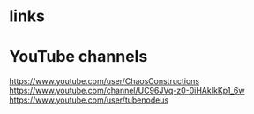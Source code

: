 # links

# YouTube channels

https://www.youtube.com/user/ChaosConstructions 
https://www.youtube.com/channel/UC96JVq-z0-0iHAkIkKp1_6w 
https://www.youtube.com/user/tubenodeus 
 
